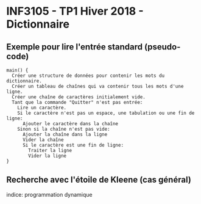 # INF3105 - TP1 Hiver 2018 - Dictionnaire

## Exemple pour lire l'entrée standard (pseudo-code)
```
main() {
  Créer une structure de données pour contenir les mots du dictionnaire.
  Créer un tableau de chaînes qui va contenir tous les mots d'une ligne.
  Créer une chaîne de caractères initialement vide.
  Tant que la commande "Quitter" n'est pas entrée:
    Lire un caractère.
    Si le caractère n'est pas un espace, une tabulation ou une fin de ligne:
      Ajouter le caractère dans la chaîne
    Sinon si la chaîne n'est pas vide:
      Ajouter la chaîne dans la ligne
      Vider la chaîne
      Si le caractère est une fin de ligne:
        Traiter la ligne
        Vider la ligne
}
```

## Recherche avec l'étoile de Kleene (cas général)
indice: programmation dynamique
